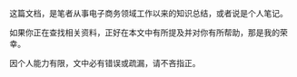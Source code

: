 这篇文档，是笔者从事电子商务领域工作以来的知识总结，或者说是个人笔记。

如果你正在查找相关资料，正好在本文中有所提及并对你有所帮助，那是我的荣幸。

因个人能力有限，文中必有错误或疏漏，请不吝指正。

